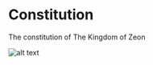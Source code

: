 # Constitution
The constitution of The Kingdom of Zeon

![alt text](https://w1.pngwing.com/pngs/448/192/png-transparent-constitution-day-united-states-constitution-united-states-of-america-constitutional-law-state-constitution-constitution-of-indonesia-constitutional-convention-article-four-of.png)
